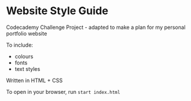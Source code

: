 # Website Style Guide

Codecademy Challenge Project - adapted to make a plan for my personal portfolio website

To include:
 - colours
 - fonts
 - text styles

Written in HTML + CSS

To open in your browser, run `start index.html`